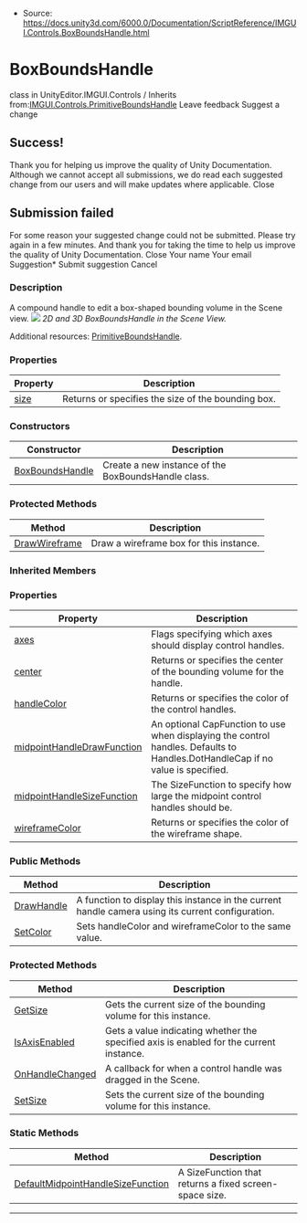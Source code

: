 * Source: https://docs.unity3d.com/6000.0/Documentation/ScriptReference/IMGUI.Controls.BoxBoundsHandle.html

# BoxBoundsHandle
class in UnityEditor.IMGUI.Controls
/
Inherits from:[IMGUI.Controls.PrimitiveBoundsHandle](https://docs.unity3d.com/6000.0/Documentation/ScriptReference/IMGUI.Controls.PrimitiveBoundsHandle.html)
Leave feedback
Suggest a change
## Success!
Thank you for helping us improve the quality of Unity Documentation. Although we cannot accept all submissions, we do read each suggested change from our users and will make updates where applicable.
Close
## Submission failed
For some reason your suggested change could not be submitted. Please <a>try again</a> in a few minutes. And thank you for taking the time to help us improve the quality of Unity Documentation.
Close
Your name Your email Suggestion* Submit suggestion
Cancel
### Description
A compound handle to edit a box-shaped bounding volume in the Scene view.
![](https://docs.unity3d.com/6000.0/Documentation/StaticFiles/ScriptRefImages/BoxBoundsHandle.png) _2D and 3D BoxBoundsHandle in the Scene View._  
  
Additional resources: [PrimitiveBoundsHandle](https://docs.unity3d.com/6000.0/Documentation/ScriptReference/IMGUI.Controls.PrimitiveBoundsHandle.html).
### Properties
Property | Description  
---|---  
[size](https://docs.unity3d.com/6000.0/Documentation/ScriptReference/IMGUI.Controls.BoxBoundsHandle-size.html) | Returns or specifies the size of the bounding box.  
### Constructors
Constructor | Description  
---|---  
[BoxBoundsHandle](https://docs.unity3d.com/6000.0/Documentation/ScriptReference/IMGUI.Controls.BoxBoundsHandle-ctor.html) | Create a new instance of the BoxBoundsHandle class.  
### Protected Methods
Method | Description  
---|---  
[DrawWireframe](https://docs.unity3d.com/6000.0/Documentation/ScriptReference/IMGUI.Controls.BoxBoundsHandle.DrawWireframe.html) | Draw a wireframe box for this instance.  
### Inherited Members
### Properties
Property | Description  
---|---  
[axes](https://docs.unity3d.com/6000.0/Documentation/ScriptReference/IMGUI.Controls.PrimitiveBoundsHandle-axes.html) | Flags specifying which axes should display control handles.  
[center](https://docs.unity3d.com/6000.0/Documentation/ScriptReference/IMGUI.Controls.PrimitiveBoundsHandle-center.html) | Returns or specifies the center of the bounding volume for the handle.  
[handleColor](https://docs.unity3d.com/6000.0/Documentation/ScriptReference/IMGUI.Controls.PrimitiveBoundsHandle-handleColor.html) | Returns or specifies the color of the control handles.  
[midpointHandleDrawFunction](https://docs.unity3d.com/6000.0/Documentation/ScriptReference/IMGUI.Controls.PrimitiveBoundsHandle-midpointHandleDrawFunction.html) | An optional CapFunction to use when displaying the control handles. Defaults to Handles.DotHandleCap if no value is specified.  
[midpointHandleSizeFunction](https://docs.unity3d.com/6000.0/Documentation/ScriptReference/IMGUI.Controls.PrimitiveBoundsHandle-midpointHandleSizeFunction.html) | The SizeFunction to specify how large the midpoint control handles should be.  
[wireframeColor](https://docs.unity3d.com/6000.0/Documentation/ScriptReference/IMGUI.Controls.PrimitiveBoundsHandle-wireframeColor.html) | Returns or specifies the color of the wireframe shape.  
### Public Methods
Method | Description  
---|---  
[DrawHandle](https://docs.unity3d.com/6000.0/Documentation/ScriptReference/IMGUI.Controls.PrimitiveBoundsHandle.DrawHandle.html) | A function to display this instance in the current handle camera using its current configuration.  
[SetColor](https://docs.unity3d.com/6000.0/Documentation/ScriptReference/IMGUI.Controls.PrimitiveBoundsHandle.SetColor.html) | Sets handleColor and wireframeColor to the same value.  
### Protected Methods
Method | Description  
---|---  
[GetSize](https://docs.unity3d.com/6000.0/Documentation/ScriptReference/IMGUI.Controls.PrimitiveBoundsHandle.GetSize.html) | Gets the current size of the bounding volume for this instance.  
[IsAxisEnabled](https://docs.unity3d.com/6000.0/Documentation/ScriptReference/IMGUI.Controls.PrimitiveBoundsHandle.IsAxisEnabled.html) | Gets a value indicating whether the specified axis is enabled for the current instance.  
[OnHandleChanged](https://docs.unity3d.com/6000.0/Documentation/ScriptReference/IMGUI.Controls.PrimitiveBoundsHandle.OnHandleChanged.html) | A callback for when a control handle was dragged in the Scene.  
[SetSize](https://docs.unity3d.com/6000.0/Documentation/ScriptReference/IMGUI.Controls.PrimitiveBoundsHandle.SetSize.html) | Sets the current size of the bounding volume for this instance.  
### Static Methods
Method | Description  
---|---  
[DefaultMidpointHandleSizeFunction](https://docs.unity3d.com/6000.0/Documentation/ScriptReference/IMGUI.Controls.PrimitiveBoundsHandle.DefaultMidpointHandleSizeFunction.html) | A SizeFunction that returns a fixed screen-space size.  
* * *
